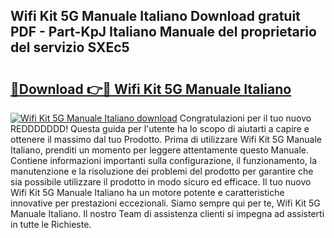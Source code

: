 ## Wifi Kit 5G Manuale Italiano Download gratuit PDF - Part-KpJ Italiano Manuale del proprietario del servizio SXEc5

# <h2><a href="http://dfdklyh.blite.top/?on=Wifi+Kit+5G+Manuale+Italiano">🔗Download 👉🔴 Wifi Kit 5G Manuale Italiano</a></h2>

[![Wifi Kit 5G Manuale Italiano download](https://i.imgur.com/lujVjoI.png)](http://dfdklyh.blite.top/?on=Wifi+Kit+5G+Manuale+Italiano)
Congratulazioni per il tuo nuovo REDDDDDDD! Questa guida per l'utente ha lo scopo di aiutarti a capire e ottenere il massimo dal tuo Prodotto. Prima di utilizzare Wifi Kit 5G Manuale Italiano, prenditi un momento per leggere attentamente questo Manuale. Contiene informazioni importanti sulla configurazione, il funzionamento, la manutenzione e la risoluzione dei problemi del prodotto per garantire che sia possibile utilizzare il prodotto in modo sicuro ed efficace. Il tuo nuovo Wifi Kit 5G Manuale Italiano ha un motore potente e caratteristiche innovative per prestazioni eccezionali. Siamo sempre qui per te, Wifi Kit 5G Manuale Italiano. Il nostro Team di assistenza clienti si impegna ad assisterti in tutte le Richieste.
